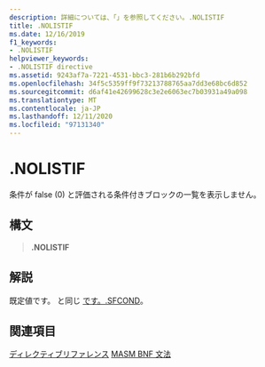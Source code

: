 ```yaml
---
description: 詳細については、「」を参照してください。.NOLISTIF
title: .NOLISTIF
ms.date: 12/16/2019
f1_keywords:
- .NOLISTIF
helpviewer_keywords:
- .NOLISTIF directive
ms.assetid: 9243af7a-7221-4531-bbc3-281b6b292bfd
ms.openlocfilehash: 34f5c5359ff9f73213788765aa7dd3e68bc6d852
ms.sourcegitcommit: d6af41e42699628c3e2e6063ec7b03931a49a098
ms.translationtype: MT
ms.contentlocale: ja-JP
ms.lasthandoff: 12/11/2020
ms.locfileid: "97131340"
---
```

# <a name="nolistif"></a>.NOLISTIF

条件が false (0) と評価される条件付きブロックの一覧を表示しません。

## <a name="syntax"></a>構文

> **.NOLISTIF**

## <a name="remarks"></a>解説

既定値です。 と同じ [です。.SFCOND](dot-sfcond.md)。

## <a name="see-also"></a>関連項目

[ディレクティブリファレンス](directives-reference.md) 
[MASM BNF 文法](masm-bnf-grammar.md)
